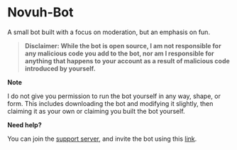 # Novuh-Bot
A small bot built with a focus on moderation, but an emphasis on fun.

> <b>Disclaimer: While the bot is open source, I am not responsible for any malicious code you add to the bot, nor am I responsible for anything that happens to your account as a result of malicious code introduced by yourself.</b>

<b>Note</b>

I do not give you permission to run the bot yourself in any way, shape, or form. This includes downloading the bot and modifying it slightly, then claiming it as your own or claiming you built the bot yourself.

<b>Need help?</b>

You can join the [support server](https://discord.gg/qtpgmFe), and invite the bot using this [link](https://discordapp.com/oauth2/authorize?permissions=2146958591&scope=bot&client_id=316750900846788609).
